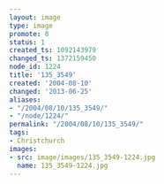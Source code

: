 ```yaml
---
layout: image
type: image
promote: 0
status: 1
created_ts: 1092143979
changed_ts: 1372159450
node_id: 1224
title: '135_3549'
created: '2004-08-10'
changed: '2013-06-25'
aliases:
- "/2004/08/10/135_3549/"
- "/node/1224/"
permalink: "/2004/08/10/135_3549/"
tags:
- Christchurch
images:
- src: image/images/135_3549-1224.jpg
  name: 135_3549-1224.jpg
---
```


